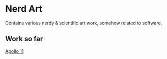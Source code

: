 # Nerd Art
Contains various nerdy &amp; scientific art work, somehow related to software.

## Work so far
[Apollo 11](apollo_11/README.md)
